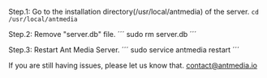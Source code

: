 Step.1: Go to the installation directory(/usr/local/antmedia) of the server. 
`cd /usr/local/antmedia`

Step.2: Remove "server.db" file. 
´´´
sudo rm server.db
´´´

Step.3: Restart Ant Media Server.
´´´
sudo service antmedia restart
´´´

If you are still having issues, please let us know that. 
[contact@antmedia.io](mailto:contact@antmedia.io) 
